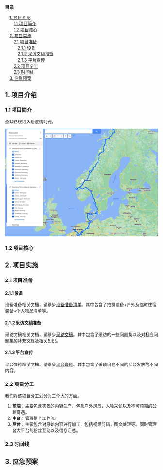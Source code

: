 <a name="index">**目录**</a>
<br>

&emsp;<a href="#0">1. 项目介绍</a>  
&emsp;&emsp;<a href="#1">1.1 项目简介</a>  
&emsp;&emsp;<a href="#2">1.2 项目核心</a>  
&emsp;<a href="#3">2. 项目实施</a>  
&emsp;&emsp;<a href="#4">2.1 项目准备</a>  
&emsp;&emsp;&emsp;<a href="#5">2.1.1 设备</a>  
&emsp;&emsp;&emsp;<a href="#6">2.1.2 采访文稿准备</a>  
&emsp;&emsp;&emsp;<a href="#7">2.1.3 平台宣传</a>  
&emsp;&emsp;<a href="#8">2.2 项目分工</a>  
&emsp;&emsp;<a href="#9">2.3 时间线</a>  
&emsp;<a href="#10">3. 应急预案</a>  


## 1. 项目介绍



### 1.1 项目简介

全球已经进入后疫情时代，

<img src="Figures/general_route.jpg" alt="general_route" style="zoom:80%;" />

### 1.2 项目核心



## 2. 项目实施

### 2.1 项目准备

#### 2.1.1 设备

设备准备相关文档，请移步[设备准备清单](./OtherReadMe/Equipment.md)。其中包含了拍摄设备+户外及临时住宿装备+个人物品清单等。

#### 2.1.2 采访文稿准备

采访文稿相关文档，请移步[采访文稿](./OtherReadMe/Scripts.md)。其中包含了采访的一些问题集以及对相应问题集的补充文档及相关知识。

#### 2.1.3 平台宣传

平台宣传相关文档，请移步[平台宣传](./OtherReadMe/platform.md)。其中包含了该项目在不同的平台发放的不同内容。

### 2.2 项目分工

我们将该项目分工划分为三个大的方面。 

1.  **前端**：主要包含实景的内容生产，包含户外风景，人物采访以及不可预期的公路奇遇。
2.  **中台**：管理整个工作流。
3.  **后台**：主要包含对原始内容进行加工，包括视频剪辑，图文处理等。同时管理各大平台的粉丝互动以及信息汇总。


### 2.3 时间线

## 3. 应急预案

